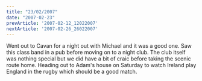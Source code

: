 ```yaml
---
title: "23/02/2007"
date: "2007-02-23"
prevArticle: '2007-02-12_12022007'
nextArticle: '2007-02-26_26022007'
---
```

Went out to Cavan for a night out with Michael and it was a good one. Saw this class band in a pub before moving on to a night club. The club itself was nothing special but we did have a bit of craic before taking the scenic route home. Heading out to Adam's house on Saturday to watch Ireland play England in the rugby which should be a good match.